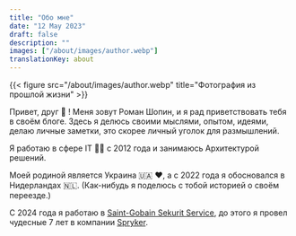 ```yaml
---
title: "Обо мне"
date: "12 May 2023"
draft: false
description: ""
images: ["/about/images/author.webp"]
translationKey: about
---
```

{{< figure src="/about/images/author.webp" title="Фотография из прошлой жизни" >}}

Привет, друг :wave: ! Меня зовут Роман Шопин, и я рад приветствовать тебя в своём блоге.
Здесь я делюсь своими мыслями, опытом, идеями, делаю личные заметки, это скорее личный уголок для размышлений.

Я работаю в сфере IT :man_technologist: с 2012 года и занимаюсь Архитектурой решений.

Моей родиной является Украина :ukraine: :hearts:, а с 2022 года я обосновался в Нидерландах :netherlands:. (Как-нибудь я поделюсь с тобой историей о своём переезде.)

С 2024 года я работаю в [Saint-Gobain Sekurit Service](https://www.linkedin.com/company/sekurit-service/),
до этого я провел чудесные 7 лет в компании [Spryker](https://spryker.com/).